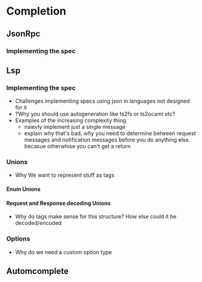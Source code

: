 # Completion

## JsonRpc

### Implementing the spec

## Lsp

### Implementing the spec
- Challenges implementing specs using json in languages not designed for it
- ?Why you should use autogeneration like ts2fs or ts2ocaml etc?
- Examples of the increasing complexity thing
  - naievly implement just a single message 
  - explain why that's bad, why you need to determine between request messages and notification messages before you do anything else. becasue otherwhise you can't get a return

### Unions
- Why We want to represent stuff as tags
#### Enum Unions
#### Request and Response decoding Unions
- Why do tags make sense for this structure? How else could it be decoded/encoded

### Options
- Why do we need a custom option type

## Automcomplete

